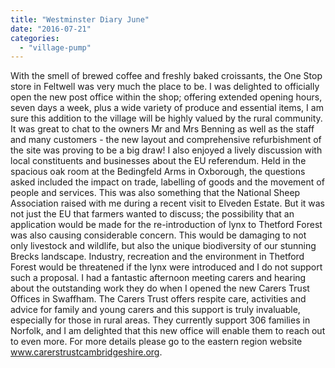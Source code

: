 ```yaml
---
title: "Westminster Diary June"
date: "2016-07-21"
categories: 
  - "village-pump"
---
```


With the smell of brewed coffee and freshly baked croissants, the One Stop store in Feltwell was very much the place to be. I was delighted to officially open the new post office within the shop; offering extended opening hours, seven days a week, plus a wide variety of produce and essential items, I am sure this addition to the village will be highly valued by the rural community. It was great to chat to the owners Mr and Mrs Benning as well as the staff and many customers - the new layout and comprehensive refurbishment of the site was proving to be a big draw! I also enjoyed a lively discussion with local constituents and businesses about the EU referendum. Held in the spacious oak room at the Bedingfeld Arms in Oxborough, the questions asked included the impact on trade, labelling of goods and the movement of people and services. This was also something that the National Sheep Association raised with me during a recent visit to Elveden Estate. But it was not just the EU that farmers wanted to discuss; the possibility that an application would be made for the re-introduction of lynx to Thetford Forest was also causing considerable concern. This would be damaging to not only livestock and wildlife, but also the unique biodiversity of our stunning Brecks landscape. Industry, recreation and the environment in Thetford Forest would be threatened if the lynx were introduced and I do not support such a proposal. I had a fantastic afternoon meeting carers and hearing about the outstanding work they do when I opened the new Carers Trust Offices in Swaffham. The Carers Trust offers respite care, activities and advice for family and young carers and this support is truly invaluable, especially for those in rural areas. They currently support 306 families in Norfolk, and I am delighted that this new office will enable them to reach out to even more. For more details please go to the eastern region website www.carerstrustcambridgeshire.org.
